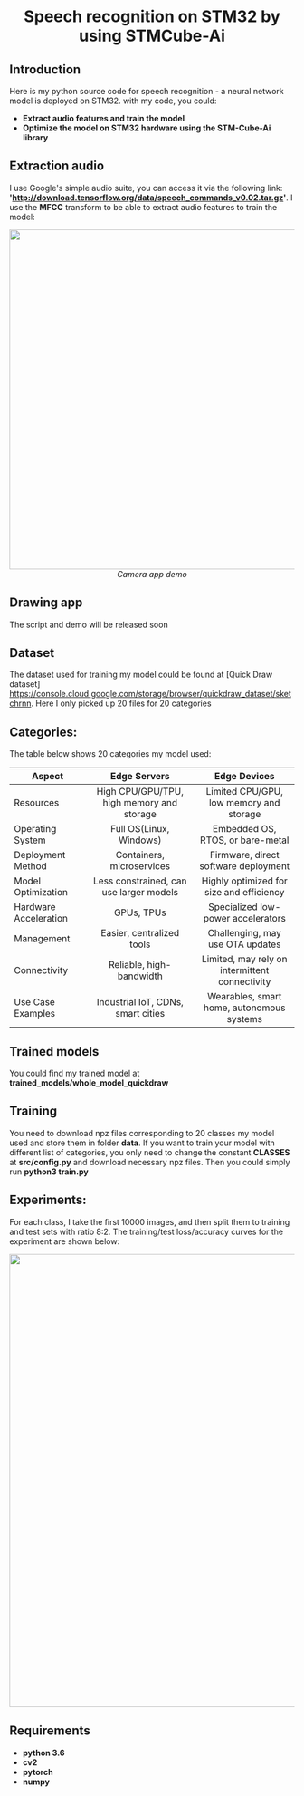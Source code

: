 <p align="center">
 <h1 align="center">Speech recognition on STM32 by using STMCube-Ai</h1>
</p>

## Introduction

Here is my python source code for speech recognition - a neural network model is deployed on STM32. with my code, you could: 
* **Extract audio features and train the model**
* **Optimize the model on STM32 hardware using the STM-Cube-Ai library**

## Extraction audio
I use Google's simple audio suite, you can access it via the following link: **'http://download.tensorflow.org/data/speech_commands_v0.02.tar.gz'**. I use the **MFCC** transform to be able to extract audio features to train the model:
<p align="center">
  <img src="demo/quickdraw.gif" width=600><br/>
  <i>Camera app demo</i>
</p>

## Drawing app
The script and demo will be released soon

## Dataset
The dataset used for training my model could be found at [Quick Draw dataset] https://console.cloud.google.com/storage/browser/quickdraw_dataset/sketchrnn. Here I only picked up 20 files for 20 categories

## Categories:
The table below shows 20 categories my model used:

|    Aspect                |    Edge Servers                              |      Edge Devices                              |
|--------------------------|:--------------------------------------------:|:----------------------------------------------:|
|   Resources              |   High CPU/GPU/TPU, high memory and storage  |   Limited CPU/GPU, low memory and storage      |   
|   Operating System       |    Full OS(Linux, Windows)                   |   Embedded OS, RTOS, or bare-metal             | 
|   Deployment Method      |  Containers, microservices                   |  Firmware, direct software deployment          |  
|   Model Optimization     |   Less constrained, can use larger models    | Highly optimized for size and efficiency       |  
|   Hardware Acceleration  |   GPUs, TPUs                                 | Specialized low-power accelerators             |  
|   Management             |   Easier, centralized tools                  | Challenging, may use OTA updates               |  
|   Connectivity           |   Reliable, high-bandwidth                   | Limited, may rely on intermittent connectivity |  
|   Use Case Examples      |   Industrial IoT, CDNs, smart cities         | Wearables, smart home, autonomous systems      |  

## Trained models

You could find my trained model at **trained_models/whole_model_quickdraw**

## Training

You need to download npz files corresponding to 20 classes my model used and store them in folder **data**. If you want to train your model with different list of categories, you only need to change the constant **CLASSES** at **src/config.py** and download necessary npz files. Then you could simply run **python3 train.py**

## Experiments:

For each class, I take the first 10000 images, and then split them to training and test sets with ratio 8:2. The training/test loss/accuracy curves for the experiment are shown below:

<img src="demo/loss_accuracy_curves.png" width="800"> 

## Requirements

* **python 3.6**
* **cv2**
* **pytorch** 
* **numpy**
